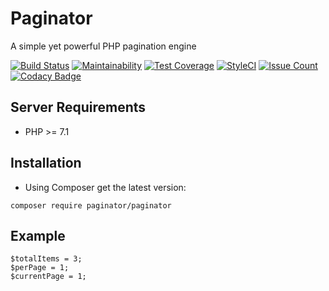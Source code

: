 # Paginator
A simple yet powerful PHP pagination engine

[![Build Status](https://travis-ci.org/iranianpep/paginator.svg?branch=master)](https://travis-ci.org/iranianpep/paginator)
[![Maintainability](https://api.codeclimate.com/v1/badges/9f8b2dd15bf3a8f48103/maintainability)](https://codeclimate.com/github/iranianpep/paginator/maintainability)
[![Test Coverage](https://api.codeclimate.com/v1/badges/9f8b2dd15bf3a8f48103/test_coverage)](https://codeclimate.com/github/iranianpep/paginator/test_coverage)
[![StyleCI](https://styleci.io/repos/149567054/shield?branch=master)](https://styleci.io/repos/149567054)
[![Issue Count](https://codeclimate.com/github/iranianpep/paginator/badges/issue_count.svg)](https://codeclimate.com/github/iranianpep/paginator)
[![Codacy Badge](https://api.codacy.com/project/badge/Grade/1438614849564c76ac97e4eefccee63d)](https://www.codacy.com/app/iranianpep/paginator?utm_source=github.com&amp;utm_medium=referral&amp;utm_content=iranianpep/paginator&amp;utm_campaign=Badge_Grade)

## Server Requirements
- PHP >= 7.1

## Installation
- Using Composer get the latest version:
```
composer require paginator/paginator
```

## Example
```
$totalItems = 3;
$perPage = 1;
$currentPage = 1;


```
